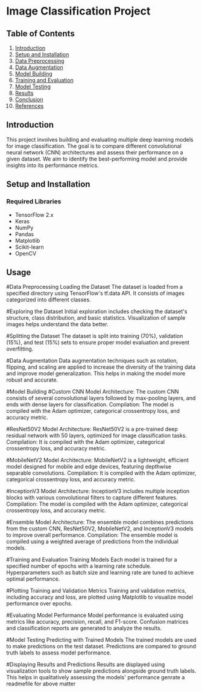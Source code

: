 # Image Classification Project

## Table of Contents

1. [Introduction](#introduction)
2. [Setup and Installation](#setup-and-installation)
3. [Data Preprocessing](#data-preprocessing)
4. [Data Augmentation](#data-augmentation)
5. [Model Building](#model-building)
6. [Training and Evaluation](#training-and-evaluation)
7. [Model Testing](#model-testing)
8. [Results](#results)
9. [Conclusion](#conclusion)
10. [References](#references)

## Introduction

This project involves building and evaluating multiple deep learning models for image classification. The goal is to compare different convolutional neural network (CNN) architectures and assess their performance on a given dataset. We aim to identify the best-performing model and provide insights into its performance metrics.

## Setup and Installation

### Required Libraries

- TensorFlow 2.x
- Keras
- NumPy
- Pandas
- Matplotlib
- Scikit-learn
- OpenCV

## Usage

#Data Preprocessing
Loading the Dataset
The dataset is loaded from a specified directory using TensorFlow's tf.data API. It consists of images categorized into different classes.

#Exploring the Dataset
Initial exploration includes checking the dataset's structure, class distribution, and basic statistics. Visualization of sample images helps understand the data better.

#Splitting the Dataset
The dataset is split into training (70%), validation (15%), and test (15%) sets to ensure proper model evaluation and prevent overfitting.

#Data Augmentation
Data augmentation techniques such as rotation, flipping, and scaling are applied to increase the diversity of the training data and improve model generalization. This helps in making the model more robust and accurate.

#Model Building
#Custom CNN Model
Architecture: The custom CNN consists of several convolutional layers followed by max-pooling layers, and ends with dense layers for classification.
Compilation: The model is compiled with the Adam optimizer, categorical crossentropy loss, and accuracy metric.

#ResNet50V2 Model
Architecture: ResNet50V2 is a pre-trained deep residual network with 50 layers, optimized for image classification tasks.
Compilation: It is compiled with the Adam optimizer, categorical crossentropy loss, and accuracy metric.

#MobileNetV2 Model
Architecture: MobileNetV2 is a lightweight, efficient model designed for mobile and edge devices, featuring depthwise separable convolutions.
Compilation: It is compiled with the Adam optimizer, categorical crossentropy loss, and accuracy metric.

#InceptionV3 Model
Architecture: InceptionV3 includes multiple inception blocks with various convolutional filters to capture different features.
Compilation: The model is compiled with the Adam optimizer, categorical crossentropy loss, and accuracy metric.

#Ensemble Model
Architecture: The ensemble model combines predictions from the custom CNN, ResNet50V2, MobileNetV2, and InceptionV3 models to improve overall performance.
Compilation: The ensemble model is compiled using a weighted average of predictions from the individual models.

#Training and Evaluation
Training Models
Each model is trained for a specified number of epochs with a learning rate schedule. Hyperparameters such as batch size and learning rate are tuned to achieve optimal performance.

#Plotting Training and Validation Metrics
Training and validation metrics, including accuracy and loss, are plotted using Matplotlib to visualize model performance over epochs.

#Evaluating Model Performance
Model performance is evaluated using metrics like accuracy, precision, recall, and F1-score. Confusion matrices and classification reports are generated to analyze the results.

#Model Testing
Predicting with Trained Models
The trained models are used to make predictions on the test dataset. Predictions are compared to ground truth labels to assess model performance.

#Displaying Results and Predictions
Results are displayed using visualization tools to show sample predictions alongside ground truth labels. This helps in qualitatively assessing the models' performance
genrate a readmefile for above matter

